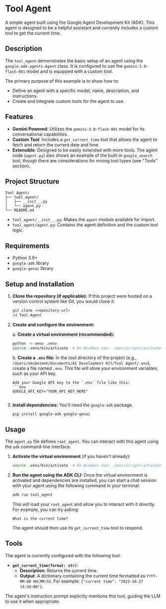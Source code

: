 # Tool Agent

A simple agent built using the Google Agent Development Kit (ADK). This agent is designed to be a helpful assistant and currently includes a custom tool to get the current time.

## Description

The `tool_agent` demonstrates the basic setup of an agent using the `google.adk.agents.Agent` class. It is configured to use the `gemini-2.0-flash-001` model and is equipped with a custom tool.

The primary purpose of this example is to show how to:
- Define an agent with a specific model, name, description, and instructions.
- Create and integrate custom tools for the agent to use.

## Features

- **Gemini Powered**: Utilizes the `gemini-2.0-flash-001` model for its conversational capabilities.
- **Custom Tool**: Includes a `get_current_time` tool that allows the agent to fetch and return the current date and time.
- **Extensible**: Designed to be easily extended with more tools. The agent code (`agent.py`) also shows an example of the built-in `google_search` tool, though there are considerations for mixing tool types (see "Tools" section).

## Project Structure

```
Tool Agent/
├── tool_agent/
│   ├── __init__.py
│   └── agent.py
└── README.md
```

- `tool_agent/__init__.py`: Makes the `agent` module available for import.
- `tool_agent/agent.py`: Contains the agent definition and the custom tool logic.

## Requirements

- Python 3.9+
- `google-adk` library
- `google-genai` library

## Setup and Installation

1.  **Clone the repository (if applicable):**
    If this project were hosted on a version control system like Git, you would clone it:
    ```bash
    git clone <repository-url>
    cd Tool-Agent
    ```

2.  **Create and configure the environment:**

    a.  **Create a virtual environment (recommended):**
    ```bash
    python -m venv .venv
    source .venv/bin/activate  # On Windows use: .venv\Scripts\activate
    ```

    b.  **Create a `.env` file:**
        In the root directory of the project (e.g., `/Users/ebubeimoh/Documents/AI Development Kit/Tool Agent/.env`), create a file named `.env`. This file will store your environment variables, such as your API key.

        Add your Google API key to the `.env` file like this:
        ```env
        GOOGLE_API_KEY="YOUR_API_KEY_HERE"
    ```

3.  **Install dependencies:**
    You'll need the `google-adk` package.
    ```bash
    pip install google-adk google-genai
    ```

## Usage

The `agent.py` file defines `root_agent`. You can interact with this agent using the `adk` command-line interface.

1.  **Activate the virtual environment** (if you haven't already):
    ```bash
    source .venv/bin/activate  # On Windows use: .venv\Scripts\activate
    ```


2.  **Run the agent using the ADK CLI:**
    Once the virtual environment is activated and dependencies are installed, you can start a chat session with your agent using the following command in your terminal:
    ```bash
    adk run tool_agent
    ```
    This will load your `root_agent` and allow you to interact with it directly. For example, you can try asking:
    ```
    What is the current time?
    ```
    The agent should then use its `get_current_time` tool to respond.


## Tools

The agent is currently configured with the following tool:

-   **`get_current_time(format: str)`**:
    -   **Description**: Returns the current time.
    -   **Output**: A dictionary containing the current time formatted as `YYYY-MM-DD HH:MM:SS`. For example: `{"current time": "2023-10-27 14:30:00"}`.

The agent's instruction prompt explicitly mentions this tool, guiding the LLM to use it when appropriate.